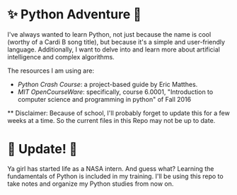 # ✨ Python Adventure 🐍

I've always wanted to learn Python, not just because the name is cool (worthy of a Cardi B song title), but because it's a simple and user-friendly language. Additionally, I want to delve into and learn more about artificial intelligence and complex algorithms.

The resources I am using are:
* *Python Crash Course*: a project-based guide by Eric Matthes.
* *MIT OpenCourseWare*: specifically, course 6.0001, "Introduction to computer science and programming in python" of Fall 2016

** Disclaimer: Because of school, I'll probably forget to update this for a few weeks at a time. So the current files in this Repo may not be up to date. 

# 🌟 Update! 🐍

Ya girl has started life as a NASA intern. And guess what? Learning the fundamentals of Python is included in my training. I'll be using this repo to take notes and organize my Python studies from now on. 